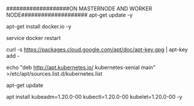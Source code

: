 ###################ON MASTERNODE AND WORKER NODE####################
apt-get update -y


apt-get install docker.io -y

service docker restart

curl -s https://packages.cloud.google.com/apt/doc/apt-key.gpg | apt-key add -

echo "deb http://apt.kubernetes.io/ kubernetes-xenial main" >/etc/apt/sources.list.d/kubernetes.list

apt-get update

apt install kubeadm=1.20.0-00 kubectl=1.20.0-00 kubelet=1.20.0-00 -y
